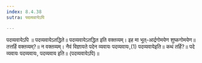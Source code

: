 ```yaml
---
index: 8.4.38
sutra: पदव्यवायेऽपि

---
```

 पदव्यवायेऽपि ॥ पदव्यवायेऽतद्धिते॥ पदव्यवायेऽतद्धित इति वक्तव्यम्। इह मा भूत्-आर्द्रगोमयेण शुष्कगोमयेण॥ तत्तर्हि वक्तव्यम्?॥ न वक्तव्यम्। नैवं विज्ञायते पदेन व्यवायः पदव्यवायः,(1) पदव्यवायेइति॥ कथं तर्हि?॥ पदे व्यवायः पदव्यवायः, पदव्यवाय इति॥ (पदव्यवायेऽपि)॥ 